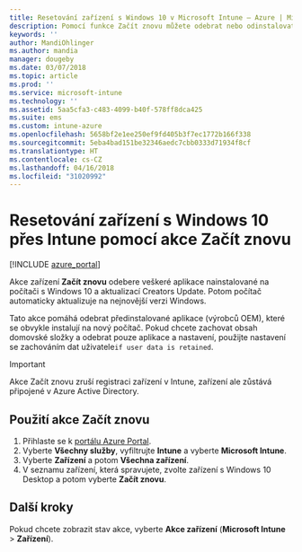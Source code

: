 ```yaml
---
title: Resetování zařízení s Windows 10 v Microsoft Intune – Azure | Microsoft Docs
description: Pomocí funkce Začít znovu můžete odebrat nebo odinstalovat aplikace z počítačů s Windows 10 s využitím Microsoft Intune.
keywords: ''
author: MandiOhlinger
ms.author: mandia
manager: dougeby
ms.date: 03/07/2018
ms.topic: article
ms.prod: ''
ms.service: microsoft-intune
ms.technology: ''
ms.assetid: 5aa5cfa3-c483-4099-b40f-578ff8dca425
ms.suite: ems
ms.custom: intune-azure
ms.openlocfilehash: 5658bf2e1ee250ef9fd405b3f7ec1772b166f338
ms.sourcegitcommit: 5eba4bad151be32346aedc7cbb0333d71934f8cf
ms.translationtype: HT
ms.contentlocale: cs-CZ
ms.lasthandoff: 04/16/2018
ms.locfileid: "31020992"
---
```

# <a name="use-fresh-start-to-reset-windows-10-devices-with-intune"></a>Resetování zařízení s Windows 10 přes Intune pomocí akce Začít znovu


[!INCLUDE [azure_portal](./includes/azure_portal.md)]

Akce zařízení **Začít znovu** odebere veškeré aplikace nainstalované na počítači s Windows 10 a aktualizací Creators Update. Potom počítač automaticky aktualizuje na nejnovější verzi Windows.

Tato akce pomáhá odebrat předinstalované aplikace (výrobců OEM), které se obvykle instalují na nový počítač. Pokud chcete zachovat obsah domovské složky a odebrat pouze aplikace a nastavení, použijte nastavení se zachováním dat uživatele`if user data is retained`.

> [!IMPORTANT]
> Akce Začít znovu zruší registraci zařízení v Intune, zařízení ale zůstává připojené v Azure Active Directory.

## <a name="use-fresh-start"></a>Použití akce Začít znovu

1. Přihlaste se k [portálu Azure Portal](https://portal.azure.com).
2. Vyberte **Všechny služby**, vyfiltrujte **Intune** a vyberte **Microsoft Intune**.
3. Vyberte **Zařízení** a potom **Všechna zařízení**.
4. V seznamu zařízení, která spravujete, zvolte zařízení s Windows 10 Desktop a potom vyberte **Začít znovu**.

## <a name="next-steps"></a>Další kroky

Pokud chcete zobrazit stav akce, vyberte **Akce zařízení** (**Microsoft Intune** > **Zařízení**).